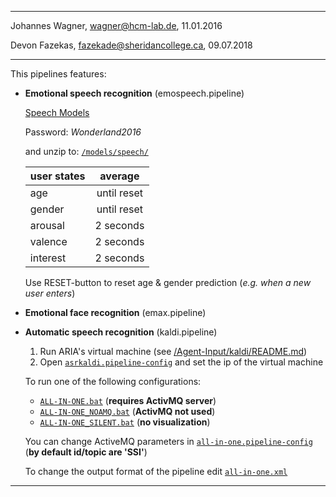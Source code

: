 -------------------------------------------------
Johannes Wagner, <wagner@hcm-lab.de>, 11.01.2016

Devon Fazekas, <fazekade@sheridancollege.ca>, 09.07.2018

-------------------------------------------------

This pipelines features:

* **Emotional speech recognition** (emospeech.pipeline)
	
	[Speech Models](https://hcm-lab.de/cloud/index.php/s/I5Kbp1XCylYFAlk)
	
	Password: *Wonderland2016*

	and unzip to: [`/models/speech/`](../../models/speech/)

	
	| user states   | average       |
	| ------------- |:-------------:|
	| age           | until reset   |
	| gender        | until reset   |
	| arousal       | 2 seconds     |
	| valence       | 2 seconds     |
	| interest      | 2 seconds     |

	Use RESET-button to reset age & gender prediction (*e.g. when a new user enters*)


* **Emotional face recognition** (emax.pipeline)

* **Automatic speech recognition** (kaldi.pipeline)

	1. Run ARIA's virtual machine (see [/Agent-Input/kaldi/README.md](../../../kaldi/README.md))
	2. Open [`asrkaldi.pipeline-config`](../asrkaldi/asrkaldi.pipeline-config) and set the ip of the virtual machine
	
	To run one of the following configurations:

	- [`ALL-IN-ONE.bat`](ALL-IN-ONE.bat) (**requires ActivMQ server**) 
	- [`ALL-IN-ONE_NOAMQ.bat`](ALL-IN-ONE_NOAMQ.bat) (**ActivMQ not used**)
	- [`ALL-IN-ONE_SILENT.bat`](ALL-IN-ONE_SILENT.bat) (**no visualization**)
	
	You can change ActiveMQ parameters in [`all-in-one.pipeline-config`](../all-in-one/all-in-one.pipeline-config) (**by default id/topic are 'SSI'**)
	
	To change the output format of the pipeline edit [`all-in-one.xml`](all-in-one.xml)

-------------------------------------------------

